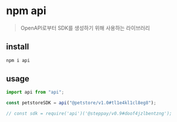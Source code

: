 # npm api

> OpenAPI로부터 SDK를 생성하기 위해 사용하는 라이브러리

## install

```sh
npm i api
```

## usage

```js
import api from "api";

const petstoreSDK = api("@petstore/v1.0#tl1e4kl1cl8eg8");

// const sdk = require('api')('@steppay/v0.9#doof4jzlbentzng');
```
